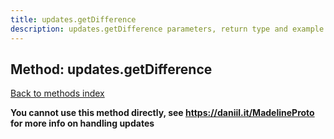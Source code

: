 ```yaml
---
title: updates.getDifference
description: updates.getDifference parameters, return type and example
---
```

## Method: updates.getDifference  
[Back to methods index](index.md)


**You cannot use this method directly, see https://daniil.it/MadelineProto for more info on handling updates**




